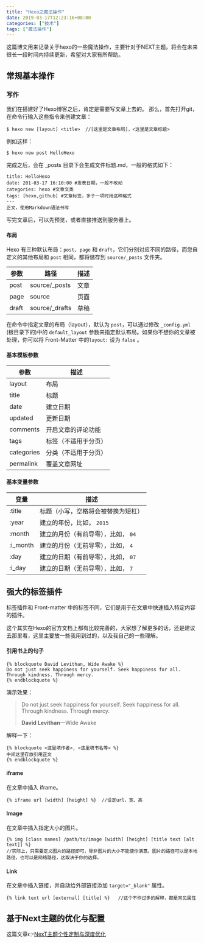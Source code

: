 ```yaml
---
title: "Hexo之魔法操作"
date: 2019-03-17T12:23:16+08:00
categories: ["技术"]
tags: ["魔法操作"]
---
```

这篇博文用来记录关于hexo的一些魔法操作，主要针对于NEXT主题。将会在未来很长一段时间内持续更新，希望对大家有所帮助。

## 常规基本操作

### 写作

我们在搭建好了Hexo博客之后，肯定是需要写文章上去的。 那么，首先打开git，在命令行输入这些指令来创建文章：

```
$ hexo new [layout] <title>  //[这里是文章布局]，<这里是文章标题>
```

例如这样：

```
$ hexo new post HelloHexo
```

完成之后，会在 _posts 目录下会生成文件标题.md，一般的格式如下：

```
title: HelloHexo
date: 201-03-17 16:10:00 #发表日期，一般不改动
categories: hexo #文章文类
tags: [hexo,github] #文章标签，多于一项时用这种格式
---
正文，使用Markdown语法书写
```

写完文章后，可以先预览，或者直接推送到服务器上。

#### 布局

Hexo 有三种默认布局：`post`、`page` 和 `draft`，它们分别对应不同的路径，而您自定义的其他布局和 `post` 相同，都将储存到 `source/_posts` 文件夹。

| **参数** | **路径**       | 描述 |
| -------- | -------------- | ---- |
| post     | source/_posts  | 文章 |
| page     | source         | 页面 |
| draft    | source/_drafts | 草稿 |

在命令中指定文章的布局（layout），默认为 `post`，可以通过修改 `_config.yml` (根目录下的)中的 `default_layout` 参数来指定默认布局。如果你不想你的文章被处理，你可以将 Front-Matter 中的`layout:` 设为 `false` 。

#### 基本模板参数

| **参数**   | **描述**             |
| ---------- | -------------------- |
| layout     | 布局                 |
| title      | 标题                 |
| date       | 建立日期             |
| updated    | 更新日期             |
| comments   | 开启文章的评论功能   |
| tags       | 标签（不适用于分页） |
| categories | 分类（不适用于分页） |
| permalink  | 覆盖文章网址         |

#### 基本变量参数

| **变量** | **描述**                            |
| -------- | ----------------------------------- |
| :title   | 标题（小写，空格将会被替换为短杠）  |
| :year    | 建立的年份，比如， `2015`           |
| :month   | 建立的月份（有前导零），比如， `04` |
| :i_month | 建立的月份（无前导零），比如， `4`  |
| :day     | 建立的日期（有前导零），比如， `07` |
| :i_day   | 建立的日期（无前导零），比如， `7`  |

## 强大的标签插件

标签插件和 Front-matter 中的标签不同，它们是用于在文章中快速插入特定内容的插件。

这个其实在Hexo的官方文档上都有比较完善的，大家想了解更多的话，还是建议去那里看，这里主要放一些我用到过的，以及我自己的一些理解。

#### 引用书上的句子

```
{% blockquote David Levithan, Wide Awake %}
Do not just seek happiness for yourself. Seek happiness for all. Through kindness. Through mercy.
{% endblockquote %}
```

演示效果：

> Do not just seek happiness for yourself. Seek happiness for all. Through kindness. Through mercy.
>
> **David Levithan**—Wide Awake

解释一下：

```
{% blockquote <这里填作者>, <这里填书名等> %}
中间这里存放引用正文
{% endblockquote %}
```

#### iframe

在文章中插入 iframe。

```
{% iframe url [width] [height] %}  //设定url，宽、高
```

#### Image

在文章中插入指定大小的图片。

```
{% img [class names] /path/to/image [width] [height] [title text [alt text]] %}
//实际上，只需要定义图片的路径即可，除非图片的大小不能使你满意。图片的路径可以是本地路径，也可以是网络路径，这取决于你的选择。
```

#### Link

在文章中插入链接，并自动给外部链接添加 `target="_blank"` 属性。

```
{% link text url [external] [title] %}   //这个不作过多的解释，都是常见属性
```

## 基于Next主题的优化与配置

这篇文章👉[NexT主题个性定制与深度优化](http://blog.besscroft.com/tech/2019/next.html)
